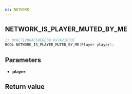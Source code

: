 ```yaml
---
ns: NETWORK
---
```

## NETWORK_IS_PLAYER_MUTED_BY_ME

```c
// 0x8C71288AE68EDE39 0x7A21050E
BOOL NETWORK_IS_PLAYER_MUTED_BY_ME(Player player);
```


## Parameters
* **player**: 

## Return value
